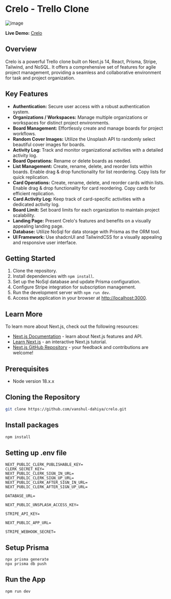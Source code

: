 # Crelo - Trello Clone

![image](https://github.com/Vanshul-Dahiya/crelo/assets/97304314/80491bcf-8837-46eb-9c8e-c2c7a3d097b7)

**Live Demo:** [Crelo](https://crelo.vercel.app/)

## Overview

Crelo is a powerful Trello clone built on Next.js 14, React, Prisma, Stripe, Tailwind, and NoSQL. It offers a comprehensive set of features for agile project management, providing a seamless and collaborative environment for task and project organization.

## Key Features

- **Authentication:** Secure user access with a robust authentication system.
- **Organizations / Workspaces:** Manage multiple organizations or workspaces for distinct project environments.
- **Board Management:** Effortlessly create and manage boards for project workflows.
- **Random Cover Images:** Utilize the Unsplash API to randomly select beautiful cover images for boards.
- **Activity Log:** Track and monitor organizational activities with a detailed activity log.
- **Board Operations:** Rename or delete boards as needed.
- **List Management:** Create, rename, delete, and reorder lists within boards. Enable drag & drop functionality for list reordering. Copy lists for quick replication.
- **Card Operations:** Create, rename, delete, and reorder cards within lists. Enable drag & drop functionality for card reordering. Copy cards for efficient replication.
- **Card Activity Log:** Keep track of card-specific activities with a dedicated activity log.
- **Board Limit:** Set board limits for each organization to maintain project scalability.
- **Landing Page:** Present Crelo's features and benefits on a visually appealing landing page.
- **Database:** Utilize NoSql for data storage with Prisma as the ORM tool.
- **UI Framework:** Use shadcnUI and TailwindCSS for a visually appealing and responsive user interface.

## Getting Started

1. Clone the repository.
2. Install dependencies with `npm install`.
3. Set up the NoSql database and update Prisma configuration.
4. Configure Stripe integration for subscription management.
5. Run the development server with `npm run dev`.
6. Access the application in your browser at [http://localhost:3000](http://localhost:3000).

## Learn More

To learn more about Next.js, check out the following resources:

- [Next.js Documentation](https://nextjs.org/docs) - learn about Next.js features and API.
- [Learn Next.js](https://nextjs.org/learn) - an interactive Next.js tutorial.
- [Next.js GitHub Repository](https://github.com/vercel/next.js/) - your feedback and contributions are welcome!


## Prerequisites

- Node version 18.x.x

## Cloning the Repository

```bash
git clone https://github.com/vanshul-dahiya/crelo.git
```
## Install packages
```bash
npm install
```

## Setting up .env file
```
NEXT_PUBLIC_CLERK_PUBLISHABLE_KEY=
CLERK_SECRET_KEY=
NEXT_PUBLIC_CLERK_SIGN_IN_URL=
NEXT_PUBLIC_CLERK_SIGN_UP_URL=
NEXT_PUBLIC_CLERK_AFTER_SIGN_IN_URL=
NEXT_PUBLIC_CLERK_AFTER_SIGN_UP_URL=

DATABASE_URL=

NEXT_PUBLIC_UNSPLASH_ACCESS_KEY=

STRIPE_API_KEY=

NEXT_PUBLIC_APP_URL=

STRIPE_WEBHOOK_SECRET=
```
## Setup Prisma

```
npx prisma generate
npx prisma db push
```
## Run the App
```
npm run dev
```
